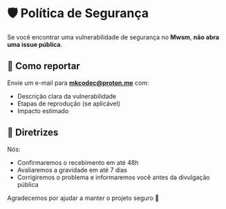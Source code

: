 # 🛡️ Política de Segurança

Se você encontrar uma vulnerabilidade de segurança no **Mwsm**, **não abra uma issue pública**.

## 📩 Como reportar
Envie um e-mail para **mkcodec@proton.me** com:
- Descrição clara da vulnerabilidade
- Etapas de reprodução (se aplicável)
- Impacto estimado

## 🧭 Diretrizes
Nós:
- Confirmaremos o recebimento em até 48h
- Avaliaremos a gravidade em até 7 dias
- Corrigiremos o problema e informaremos você antes da divulgação pública

Agradecemos por ajudar a manter o projeto seguro 💙
